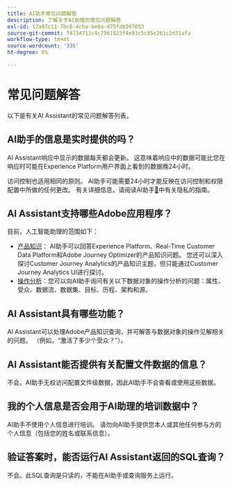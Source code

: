 ```yaml
---
title: AI助手常见问题解答
description: 了解关于AI助理的常见问题解答
exl-id: 17a07c11-7bc6-4cba-be0a-d75fdb567053
source-git-commit: 74734711c4c7561523f4e93c5c85c261c2d31afa
workflow-type: tm+mt
source-wordcount: '335'
ht-degree: 0%

---
```


# 常见问题解答

以下是有关AI Assistant的常见问题解答列表。

## AI助手的信息是实时提供的吗？

AI Assistant响应中显示的数据每天都会更新。 这意味着响应中的数据可能比您在响应时可能在Experience Platform用户界面上看到的数据晚24小时。

访问控制也适用相同的原则。 AI助手可能需要24小时才能反映在访问控制和权限配置中所做的任何更改。 有关详细信息，请阅读AI助手[&#128279;](./privacy.md)中有关隐私的指南。

## AI Assistant支持哪些Adobe应用程序？

目前，人工智能助理的范围如下：

* [产品知识](./home.md#product-knowledge)： AI助手可以回答Experience Platform、Real-Time Customer Data Platform和Adobe Journey Optimizer的产品知识问题。 您还可以深入探讨Customer Journey Analytics的产品知识主题，但只能通过Customer Journey Analytics UI进行探讨。
* [操作分析](./home.md#operational-insights)：您可以向AI助手询问有关以下数据对象的操作分析的问题：属性、受众、数据流、数据集、目标、历程、架构和源。

## AI Assistant具有哪些功能？

AI Assistant可以处理Adobe产品知识查询，并可解答与数据对象的操作见解相关的问题。 （例如，“激活了多少个受众？”）。

## AI Assistant能否提供有关配置文件数据的信息？

不会。AI助手无权访问配置文件级数据，因此AI助手不会查看或使用这些数据。

## 我的个人信息是否会用于AI助理的培训数据中？

AI助手不使用个人信息进行培训。 请勿向AI助手提供您本人或其他任何参与方的个人信息（包括您的姓名或联系信息）。

## 验证答案时，能否运行AI Assistant返回的SQL查询？

不会。此SQL查询是只读的，不能在AI助手或查询服务上运行。